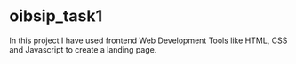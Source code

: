 # oibsip_task1
In this project  I have used frontend Web Development Tools like HTML, CSS and Javascript to create a landing page.
